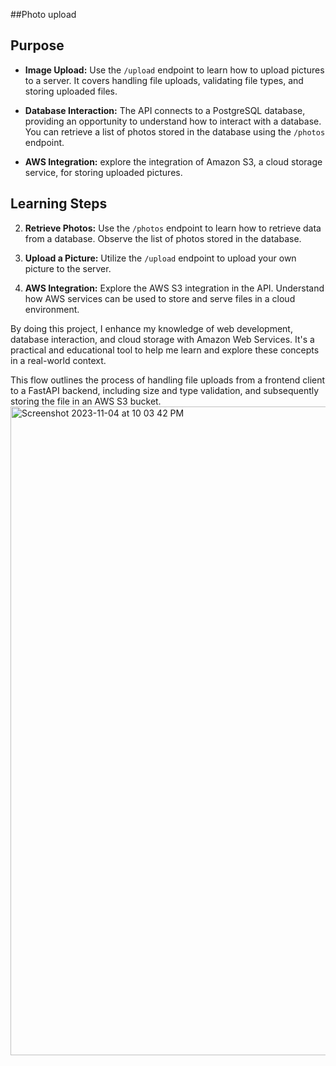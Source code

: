 ##Photo upload



## Purpose

- **Image Upload:** Use the `/upload` endpoint to learn how to upload pictures to a server. It covers handling file uploads, validating file types, and storing uploaded files.

- **Database Interaction:** The API connects to a PostgreSQL database, providing an opportunity to understand how to interact with a database. You can retrieve a list of photos stored in the database using the `/photos` endpoint.

- **AWS Integration:** explore the integration of Amazon S3, a cloud storage service, for storing uploaded pictures. 

## Learning Steps

2. **Retrieve Photos:** Use the `/photos` endpoint to learn how to retrieve data from a database. Observe the list of photos stored in the database.

3. **Upload a Picture:** Utilize the `/upload` endpoint to upload your own picture to the server. 

4. **AWS Integration:** Explore the AWS S3 integration in the API. Understand how AWS services can be used to store and serve files in a cloud environment.

By doing this project, I enhance my knowledge of web development, database interaction, and cloud storage with Amazon Web Services. It's a practical and educational tool to help me learn and explore these concepts in a real-world context.

This flow outlines the process of handling file uploads from a frontend client to a FastAPI backend, including size and type validation, and subsequently storing the file in an AWS S3 bucket.
<img width="1038" alt="Screenshot 2023-11-04 at 10 03 42 PM" src="https://github.com/MagdaSlifierz/photo_upload/assets/49603115/b524cd11-6ccc-47a9-b1c6-0dc110bd34b2">
